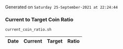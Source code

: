 Generated on `Saturday 25-September-2021 at 22:24:44`

### Current to Target Coin Ratio
`current_coin_ratio.sh`

Date|Current|Target|Ratio
---|---|---|---
